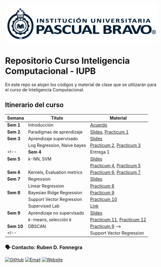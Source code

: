 
<center> <img src="Images/iupb_logo.png" width="500px"/> </center>


# Repositorio Curso Inteligencia Computacional - IUPB

En este repo se alojan los códigos y material de clase que se utilizarán para el curso de Inteligencia Computacional. 


## Itinerario del curso

| Semana | Título | Material |
|---|---|---|
| **Sem 1**  | Introducción | [Acuerdo](https://docs.google.com/spreadsheets/d/1UTLIdm1r4sKRy5x8larDZFBJaP_4qfNM/edit?usp=sharing&ouid=107921194674515097266&rtpof=true&sd=true)
| **Sem 2**  | Paradigmas de aprendizaje | [Slides](https://docs.google.com/presentation/d/1B4wBGexKpvu-p86_NcTSuF2H3iwDRd9sfpbdgkO8Ge8/edit?usp=sharing), [Practicum 1](https://github.com/rubenfonnegra/inteligencia_computacional/blob/master/Sem_2/Practicum_1.ipynb) 
| **Sem 3**  | Aprendizaje supervisado | [Slides](https://docs.google.com/presentation/d/1LXk-NZukENNsZK6zCxl61igACg7jgTttROvBJpxvzB0/edit?usp=sharing)
|            | Log Regression, Naive bayes | [Practicum 2](https://github.com/rubenfonnegra/inteligencia_computacional/blob/master/Sem_3/Logistic_Regression.ipynb), [Practicum 3](https://github.com/rubenfonnegra/inteligencia_computacional/blob/master/Sem_3/Naive_Bayes.ipynb)
<!-- | **Sem 4**  | Entrega 1
| **Sem 5**  | $k$-NN, SVM | [Slides](https://docs.google.com/presentation/d/1js6aJmwcObUDtUfXVSQULHk4iOpbR5nSmdBIJMI2D6w/edit?usp=sharing) 
|            | | [Practicum 4](https://github.com/rubenfonnegra/inteligencia_computacional/blob/master/Sem_5/kNN.ipynb), [Practicum 5](https://github.com/rubenfonnegra/inteligencia_computacional/blob/master/Sem_5/SVM.ipynb)
| **Sem 6** | Kernels, Evaluation metrics | [Practicum 6](https://github.com/rubenfonnegra/inteligencia_computacional/blob/master/Sem_6/kernels_svm.ipynb), [Practicum 7](https://github.com/rubenfonnegra/inteligencia_computacional/blob/master/Sem_6/Classification_Metrics.ipynb)
| **Sem 7**  | Regression | [Slides](https://docs.google.com/presentation/d/1-gcPCbCaaiiEAzQB3rnUBEFy8SOCjIJmZu8gb50-pQQ/edit?usp=sharing)
|   | Linear Regression | [Practicum 8](https://github.com/rubenfonnegra/inteligencia_computacional/blob/master/Sem_7/Linear_Reg.ipynb)
| **Sem 8** | Bayesian Ridge Regression | [Practicum 9](https://github.com/rubenfonnegra/inteligencia_computacional/blob/master/Sem_8/Bayesian_Ridge.ipynb)
|           | Support Vector Regression | [Practicum 10](https://github.com/rubenfonnegra/inteligencia_computacional/blob/master/Sem_8/SVR.ipynb)
|           | Supervised Lab | [Link](https://github.com/rubenfonnegra/inteligencia_computacional/blob/master/Sem_9/Supervised_Lab.ipynb)
| **Sem 9** | Aprendizaje no supervisado | [Slides](https://docs.google.com/presentation/d/1hk5-9YLjPpvCBCq6pZxF_AvUgZwKH8TPDABAVZn8zxM/edit?usp=sharing)
|           | $k$-means, selección $k$ | [Practicum 11](https://github.com/rubenfonnegra/inteligencia_computacional/blob/master/Sem_9/k-means.ipynb), [Practicum 12](https://github.com/rubenfonnegra/inteligencia_computacional/blob/master/Sem_9/cluster_analysis.ipynb)
| **Sem 10** | DBSCAN | [Practicum 9](https://github.com/rubenfonnegra/inteligencia_computacional/blob/master/Sem_10/DBSCAN.ipynb) -->
<!-- |           | Support Vector Regression | [Practicum 10](https://github.com/rubenfonnegra/inteligencia_computacional/blob/master/Sem_8/SVR.ipynb) -->


<!-- | **Sem 6** | Clustering Jerárquico | [Link](https://docs.google.com/presentation/d/1XphOGfcw0bueFupyQtosTo5LL90sZ0dkJA32r4JiIYg/edit?usp=sharing), [Practicum 4](https://github.com/rubenfonnegra/analitica_datos/blob/master/Sem_6/Practicum_4.ipynb)
| **Sem 7**  | Paradigma Supervisado | [Link](https://docs.google.com/presentation/d/1I4cHCa8T4lMJbxHHbIRzySzkS2A_rfDb8gpnQ2oMoZE), [Practicum 5](https://github.com/rubenfonnegra/analitica_datos/blob/master/Sem_7/Practicum_5.ipynb)
| **Sem 8**  | Clasificación y regresión | [Practicum 6](https://github.com/rubenfonnegra/analitica_datos/blob/master/Sem_8/Practicum_6.ipynb)
| **Sem 9**  | Aplicaciones | [Practicum 7](https://github.com/rubenfonnegra/analitica_datos/blob/master/Sem_9/Practicum_7.ipynb)
| **Sem 10** | Aplicaciones | 
| **Sem 11** | Aplicaciones | 
|        | Neural Nets |  -->



### 🗣️ Contacto: Ruben D. Fonnegra

  [![GitHub](https://img.shields.io/badge/github-%23121011.svg?style=for-the-badge&logo=github&logoColor=white)](https://github.com/rubenfonnegra) 
  [![Email](https://img.shields.io/badge/Email-c14438?style=for-the-badge&logo=gmail&logoColor=white)](mailto:ruben.fonnegra@pascuabravo.edu.co "Connect via Email")
  [![Website](https://img.shields.io/badge/website-%230070D1.svg?style=for-the-badge&logo=About.me&logoColor=white)](https://rubenfonnegra.github.io/)
